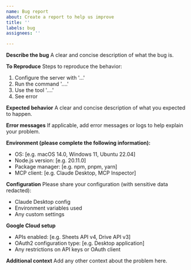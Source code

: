 ```yaml
---
name: Bug report
about: Create a report to help us improve
title: ''
labels: bug
assignees: ''

---
```


**Describe the bug**
A clear and concise description of what the bug is.

**To Reproduce**
Steps to reproduce the behavior:
1. Configure the server with '...'
2. Run the command '....'
3. Use the tool '....'
4. See error

**Expected behavior**
A clear and concise description of what you expected to happen.

**Error messages**
If applicable, add error messages or logs to help explain your problem.

**Environment (please complete the following information):**
 - OS: [e.g. macOS 14.0, Windows 11, Ubuntu 22.04]
 - Node.js version: [e.g. 20.11.0]
 - Package manager: [e.g. npm, pnpm, yarn]
 - MCP client: [e.g. Claude Desktop, MCP Inspector]

**Configuration**
Please share your configuration (with sensitive data redacted):
- Claude Desktop config
- Environment variables used
- Any custom settings

**Google Cloud setup**
- APIs enabled: [e.g. Sheets API v4, Drive API v3]
- OAuth2 configuration type: [e.g. Desktop application]
- Any restrictions on API keys or OAuth client

**Additional context**
Add any other context about the problem here.